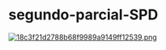 # segundo-parcial-SPD
[![18c3f21d2788b68f9989a9149ff12539.png](https://i.postimg.cc/1tLTCyfd/18c3f21d2788b68f9989a9149ff12539.png)](https://postimg.cc/S2fDjFLL)
